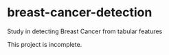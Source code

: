 # breast-cancer-detection
Study in detecting Breast Cancer from tabular features

This project is incomplete. 
